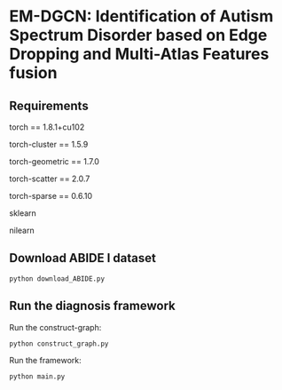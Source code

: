 # EM-DGCN: Identification of Autism Spectrum Disorder based on Edge Dropping and Multi-Atlas Features fusion

## Requirements

torch == 1.8.1+cu102

torch-cluster == 1.5.9

torch-geometric == 1.7.0

torch-scatter == 2.0.7

torch-sparse == 0.6.10

sklearn

nilearn

## Download ABIDE I dataset

```
python download_ABIDE.py
```

## Run the diagnosis framework
Run the construct-graph:

```
python construct_graph.py
```

Run the framework:

```
python main.py
```



